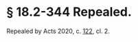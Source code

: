 # § 18.2-344 Repealed.

<p>Repealed by Acts 2020, c. <a href='http://lis.virginia.gov/cgi-bin/legp604.exe?201+ful+CHAP0122'>122</a>, cl. 2.</p><p></p>